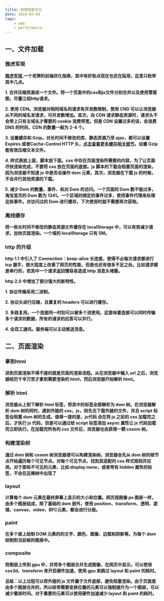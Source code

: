 ```yaml
---
title: 前端性能优化
date: 2019-05-04
tags:
    - web
    - performance
---
```


## 一、文件加载

### 雅虎军规

**[雅虎军规](https://www.cnblogs.com/xianyulaodi/p/5755079.html#_label7),一个老牌的前端优化指南，其中有好些点现在也还在延用，这里只枚举其中几点。**

**1.    合并压缩资源成一个文件。将一个页面中的css和js文件分别合并以及使用雪碧图，尽量江绍http请求。**

**2.    使用 CDN。浏览器对相同域名的请求有并发数限制，使用 CND 可以让浏览器从不同的域名发请求，可并发数增加。其次，向 CDN 请求静态资源时，请求头不会带上只有主域名才需要的 cookie 浪费带宽。但是 CDN 设置过多的话，会浪费 DNS 的时间，CDN 的数量一般为 2-4 个。**

**3.    设置缓存和 Gzip。对长时间不修改的库、静态资源乃至 ajax，都可以设置 Expires 或者Cache-Control HTTP 头，[点击查看更多缓存相关细节](#1)。设置 Gzip 能有效压缩文本文件。**

**4.    样式表放上面，脚本放下面。css 中存在页面渲染所需要的内容，为了让页面尽快渲染完成，不要将 css 放在页面的底部。js 脚本的下载会阻塞页面的渲染，因为浏览器不知道 js 中是否会操作 dom 元素，其次，浏览器在下载 js 的时候，不会并行其他资源的下载。**

**5.    减少 Dom 的数量、事件、和对 Dom 的访问。一个页面的 Dom 数不能过多，淘宝首页的 Dom 数为 1341。一个区域的绑定的事件过多，使用事件代理来处理这些事件。对访问过的 Dom 进行缓存，下次使用时就不需要再次获取。**

### 离线缓存

**将一些长时间不修改的静态资源文件缓存在 localStorage 中，可以有效减少请求，加快页面渲染。一个域的 localStorage 只有 5M。**

### http 的升级

**http 1.1 中引入了 Connection：keep-alive 长连接，使得不必每次请求都进行 tcp 握手，很大程度上改善了网页的性能，但是也还有很多不足之处。比如请求都是串行的，若其中一个请求返回慢容易造成 http 消息头堵塞。**

**http 2.0 中增加了部分强大的新特性。**

**1.    协议传输采用二进制。**

**2.    协议头进行压缩，且重复的 headers 可以进行缓存。**

**3.    多路复用。一个连接同一时刻可以被多个流使用。这意味着连接可以同时传输多个请求的数据，所有的请求的应答可以并行。**

**4.    全双工通讯。服务端可以主动推送消息。**

## 二、页面渲染

### 拿到html

**讲到页面渲染不得不提的就是页面的渲染流程。从在浏览器中输入 url 之后，浏览器经历千辛万苦才拿到需要渲染的 html，然后浏览器开始解析 html。**

### 解析 html

**浏览器从上到下解析 html 标签，将其中的标签全部解析为 dom 树。在浏览器解析 dom 树的同时，遇到外链的 css，js，则先去下载外链的文件，并且 script 标签会阻塞 dom 树的生成。值得一提的是，js代码 会在将 js 之前的 css 加载完之后，才执行 js 代码，但是可以通过给 script 标签添加 async 属性让 js 代码加载完立即执行。在加载完所有的 css 文件后，浏览器也会获得一颗 cssom 树。**

### 构建渲染树

**通过 dom 树和 cssom 树浏览器便可以构建渲染树。浏览器会先从 dom 树的根节点开始遍历每个可见节点。对每个可见节点，找到其适配的 css 样式规则并应用。对于那些不可见的元素，比如 display:none，或者带有 hidden 属性的标签，不会在这棵树中出现了**

### layout

**计算每个 dom 元素在最终屏幕上显示的大小和位置。网页视图像 ps 图层一样，由多个图层组成，除了基础的 dom 层外，使用 position、transform、透明、滤镜、canvas、video、BFC元素，都会进行分层。**

### paint

**在多个层上绘制 DOM 元素的的文字、颜色、图像、边框和阴影等。为每个 dom 绘制到当前帧的图层中。**

### composite

**将图层上传到 gpu 中，并将多个图层合并生成图像，在网页中显示。可以使用css3d、transform 来开启硬件加速，使用 gpu 来跳过 layout 和 paint 的耗时。**

**总结：以上过程可以将外链的 js 文件置于文件底部，避免阻塞渲染。由于页面是由多个图层合并的，所以经常需要变换位置的元素可以强制提升为一个图层，可以减少重排时间。对于重要的元素可以使用硬件加速减少 layout 和 paint 的耗时。**